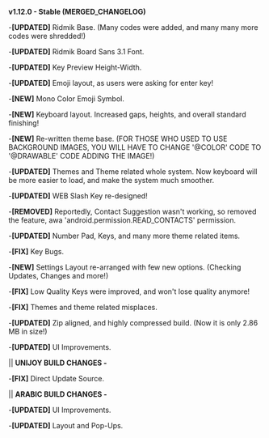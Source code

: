 **v1.12.0 - Stable (MERGED_CHANGELOG)**

-**[UPDATED]** Ridmik Base. (Many codes were added, and many many more codes were shredded!)

-**[UPDATED]** Ridmik Board Sans 3.1 Font.

-**[UPDATED]** Key Preview Height-Width. 

-**[UPDATED]** Emoji layout, as users were asking for enter key!

-**[NEW]** Mono Color Emoji Symbol.

-**[NEW]** Keyboard layout. Increased gaps, heights, and overall standard finishing!

-**[NEW]** Re-written theme base. (FOR THOSE WHO USED TO USE BACKGROUND IMAGES, YOU WILL HAVE TO CHANGE '@COLOR' CODE TO '@DRAWABLE' CODE ADDING THE IMAGE!)

-**[UPDATED]** Themes and Theme related whole system. Now keyboard will be more easier to load, and make the system much smoother.

-**[UPDATED]** WEB Slash Key re-designed!

-**[REMOVED]** Reportedly, Contact Suggestion wasn't working, so removed the feature, awa 'android.permission.READ_CONTACTS' permission.

-**[UPDATED]** Number Pad, Keys, and many more theme related items.

-**[FIX]** Key Bugs.

-**[NEW]** Settings Layout re-arranged with few new options. (Checking Updates, Changes and more!)

-**[FIX]** Low Quality Keys were improved, and won't lose quality anymore!

-**[FIX]** Themes and theme related misplaces.

-**[UPDATED]** Zip aligned, and highly compressed build. (Now it is only 2.86 MB in size!)

-**[UPDATED]** UI Improvements. 


|| **UNIJOY BUILD CHANGES -**

-**[FIX]** Direct Update Source.


|| **ARABIC BUILD CHANGES -**

-**[UPDATED]** UI Improvements. 

-**[UPDATED]** Layout and Pop-Ups.